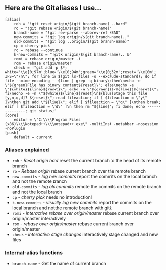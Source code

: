 ## Here are the Git aliases I use...

<!-- {% raw %} -->
```
[alias]
    roh = "!git reset origin/$(git branch-name) --hard"
    ro = "!git rebase origin/$(git branch-name)"
    branch-name = "!git rev-parse --abbrev-ref HEAD"
    new-commits = "!git log origin/$(git branch-name).."
    old-commits = "!git log ..origin/$(git branch-name)"
    cp = cherry-pick
    rc = rebase --continue
    k-new-commits = "!gitk origin/$(git branch-name).. &"
    romi = rebase origin/master -i
    rom = rebase origin/master
    check = !"git add -p $*; white='\\e[0;97m';blue='\\e[0;94m';green='\\e[0;32m';reset='\\e[0m'; IFS=\"\n\"; for line in $(git ls-files -o --exclude-standard); do if file --mime-encoding -- $line | grep -q binary\nthen\necho -e \"${green}File has binary content${reset}\"; else\necho -e \"${white}${line}${reset}\"; echo -e \"${green}$(<${line})${reset}\"; fi\necho -e -n \"${white}${line}${reset}\n${blue}Stage this file [y,n,q,d]? ${reset}\"; read fileaction; if [ $fileaction = \"y\" ]\nthen git add \"${line}\"; elif [ $fileaction = \"q\" ]\nthen break; elif [ $fileaction = \"d\" ]\n then rm "${line}"; fi done; echo ---------------; git status;"
[core]
	editor = \"C:\\\\Program Files (x86)\\\\Notepad++\\\\notepad++.exe\" -multiInst -notabbar -nosession -noPlugin
[push]
	default = current
```
<!-- {% endraw %} -->

### Aliases explained
- `roh` - _Reset origin hard_ reset the current branch to the head of its remote branch
- `ro` - _Rebase origin_ rebase current branch over the remote branch
- `new-commits` - _log new commits_ report the commits on the local branch and not the remote branch
- `old-commits` - _log old commits_ remote the commits on the remote branch and not the local branch
- `cp` - _cherry pick_ needs no introduction!
- `k-new-commits` - _visually log new commits_ report the commits on the local branch and not the remote branch with gitk
- `romi` - _interactive rebase over origin/master_ rebase current branch over origin/master interactively
- `rom` - _rebase over origin/master_ rebase current branch over origin/master
- `check` - _interactive stage changes_ interactively stage changed and new files

### Internal-alias functions
- `branch-name` - Get the name of current branch

